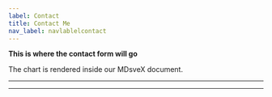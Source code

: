 ```yaml
---
label: Contact
title: Contact Me
nav_label: navlablelcontact
---
```

**This is where the contact form will go**

<script>  
  import Chart from '/src/comp/Chart.svelte';
</script>

The chart is rendered inside our MDsveX document.

<hr>
<Chart />
<hr>